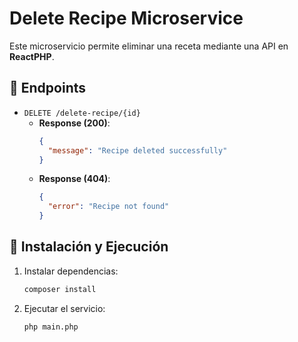 # Delete Recipe Microservice
Este microservicio permite eliminar una receta mediante una API en **ReactPHP**.

## 📌 Endpoints
- `DELETE /delete-recipe/{id}`
  - **Response (200)**:
    ```json
    {
      "message": "Recipe deleted successfully"
    }
    ```
  - **Response (404)**:
    ```json
    {
      "error": "Recipe not found"
    }
    ```

## 🚀 Instalación y Ejecución
1. Instalar dependencias:
   ```sh
   composer install

2. Ejecutar el servicio:
    ```sh
    php main.php